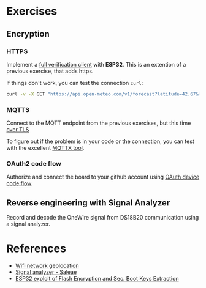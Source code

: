 # Exercises

## Encryption
### HTTPS
Implement a [full verification client](src/01_HTTP_W_WiFiClientSecure) with **ESP32**. This is an extention of a previous exercise, that adds https. 

If things don't work, you can test the connection `curl`:
```bash
curl -v -X GET "https://api.open-meteo.com/v1/forecast?latitude=42.67&longitude=23.33&current=temperature_2m,wind_speed_10m,relative_humidity_2m"
```
    
### MQTTS
Connect to the MQTT endpoint from the previous exercises, but this time [over TLS](src/02_MQTTS)

To figure out if the problem is in your code or the connection, you can test with the excellent [MQTTX tool](https://mqttx.app/).

### OAuth2 code flow
Authorize and connect the board to your github account using [OAuth device code flow](src/03_OAuth_Device_Flow).


## Reverse engineering with Signal Analyzer
Record and decode the OneWire signal from DS18B20 communication using a signal analyzer.

# References
* [Wifi network geolocation](https://wigle.net/)
* [Signal analyzer - Saleae](https://www.saleae.com/downloads)
* [ESP32 exploit of Flash Encryption and Sec. Boot Keys Extraction](https://limitedresults.com/2019/11/pwn-the-esp32-forever-flash-encryption-and-sec-boot-keys-extraction/)
